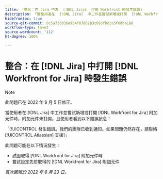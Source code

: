```yaml
---
title: 「整合：在 Jira 中為  [!DNL Jira]  打開 Workfront 時發生錯誤」
description: 「當使用者在  [!DNL Jira]  中工作並嘗試新增或打開  [!DNL Workfront for Jira]  附加元件時，附加元件未打開，且使用者看到一則錯誤訊息。」
hidefromtoc: true
source-git-commit: 0c5a738b36e954f07802b3c095fbdce5fedda168
workflow-type: tm+mt
source-wordcount: '112'
ht-degree: 100%

---
```



# 整合：在 [!DNL Jira] 中打開 [!DNL Workfront for Jira] 時發生錯誤

>[!NOTE]
>
>此問題已在 2022 年 9 月 5 日修正。

當使用者在 [!DNL Jira] 中工作並嘗試新增或打開 [!DNL Workfront for Jira] 附加元件時，附加元件未打開，且使用者看到以下錯誤訊息：

「[!UICONTROL 發生錯誤。我們的團隊已收到通知。如果問題仍然存在，請聯絡 [!UICONTROL Atlassian] 支援]」

此問題可能在以下情況發生：

* 試圖取得 [!DNL Workfront for Jira] 附加元件時
* 嘗試設定先前取得的 [!DNL Workfront for Jira] 附加元件

_首次回報於 2022 年 8 月 23 日。_

